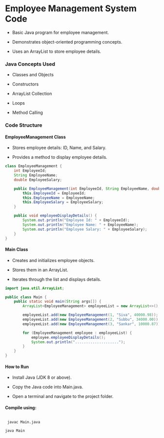 #  Employee Management System Code
- Basic Java program for employee management.

- Demonstrates object-oriented programming concepts.

- Uses an ArrayList to store employee details.
### Java Concepts Used

- Classes and Objects

- Constructors

- ArrayList Collection

- Loops

- Method Calling

### Code Structure

#### EmployeeManagement Class

- Stores employee details: ID, Name, and Salary.

- Provides a method to display employee details.

``` java
class EmployeeManagement {
    int EmployeeId;
    String EmployeeName;
    double EmployeeSalary;

    public EmployeeManagement(int EmployeeId, String EmployeeName, double EmployeeSalary) {
        this.EmployeeId = EmployeeId;
        this.EmployeeName = EmployeeName;
        this.EmployeeSalary = EmployeeSalary;
    }

    public void employeeDisplayDetails() {
        System.out.println("Employee Id: " + EmployeeId);
        System.out.println("Employee Name: " + EmployeeName);
        System.out.println("Employee Salary: " + EmployeeSalary);
    }
}
```

#### Main Class

- Creates and initializes employee objects.

- Stores them in an ArrayList.

- Iterates through the list and displays details.

``` java
import java.util.ArrayList;

public class Main {
    public static void main(String args[]) {
        ArrayList<EmployeeManagement> employeeList = new ArrayList<>();

        employeeList.add(new EmployeeManagement(1, "Siva", 40000.98));
        employeeList.add(new EmployeeManagement(2, "Subbu", 34000.00));
        employeeList.add(new EmployeeManagement(3, "Sankar", 10000.87));

        for (EmployeeManagement employee : employeeList) {
            employee.employeeDisplayDetails();
            System.out.println("....................");
        }
    }
}
```
#### How to Run

- Install Java (JDK 8 or above).

- Copy the Java code into Main.java.

- Open a terminal and navigate to the project folder.

#### Compile using:

```

 javac Main.java

```
```
java Main
```
